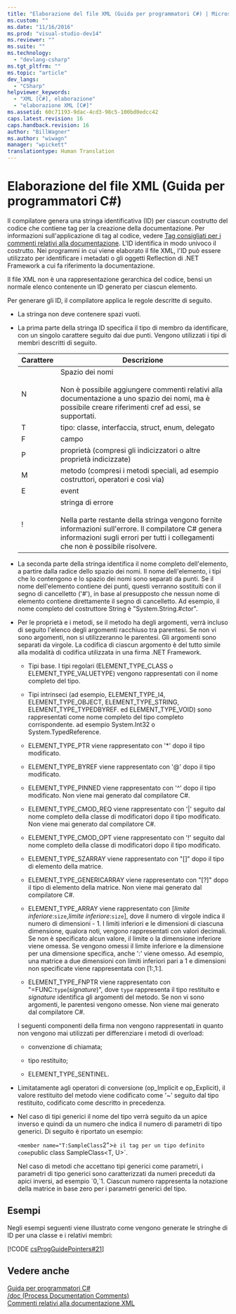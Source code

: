 ```yaml
---
title: "Elaborazione del file XML (Guida per programmatori C#) | Microsoft Docs"
ms.custom: ""
ms.date: "11/16/2016"
ms.prod: "visual-studio-dev14"
ms.reviewer: ""
ms.suite: ""
ms.technology: 
  - "devlang-csharp"
ms.tgt_pltfrm: ""
ms.topic: "article"
dev_langs: 
  - "CSharp"
helpviewer_keywords: 
  - "XML [C#], elaborazione"
  - "elaborazione XML [C#]"
ms.assetid: 60c71193-9dac-4cd3-98c5-100bd0edcc42
caps.latest.revision: 16
caps.handback.revision: 16
author: "BillWagner"
ms.author: "wiwagn"
manager: "wpickett"
translationtype: Human Translation
---
```

# Elaborazione del file XML (Guida per programmatori C#)
Il compilatore genera una stringa identificativa \(ID\) per ciascun costrutto del codice che contiene tag per la creazione della documentazione.  Per informazioni sull'applicazione di tag al codice, vedere [Tag consigliati per i commenti relativi alla documentazione](../../../csharp/programming-guide/xmldoc/recommended-tags-for-documentation-comments.md). L'ID identifica in modo univoco il costrutto.  Nei programmi in cui viene elaborato il file XML, l'ID può essere utilizzato per identificare i metadati o gli oggetti Reflection di .NET Framework a cui fa riferimento la documentazione.  
  
 Il file XML non è una rappresentazione gerarchica del codice, bensì un normale elenco contenente un ID generato per ciascun elemento.  
  
 Per generare gli ID, il compilatore applica le regole descritte di seguito.  
  
-   La stringa non deve contenere spazi vuoti.  
  
-   La prima parte della stringa ID specifica il tipo di membro da identificare, con un singolo carattere seguito dai due punti.  Vengono utilizzati i tipi di membri descritti di seguito.  
  
    |Carattere|Descrizione|  
    |---------------|-----------------|  
    |N|Spazio dei nomi<br /><br /> Non è possibile aggiungere commenti relativi alla documentazione a uno spazio dei nomi, ma è possibile creare riferimenti cref ad essi, se supportati.|  
    |T|tipo: classe, interfaccia, struct, enum, delegato|  
    |F|campo|  
    |P|proprietà \(compresi gli indicizzatori o altre proprietà indicizzate\)|  
    |M|metodo \(compresi i metodi speciali, ad esempio costruttori, operatori e così via\)|  
    |E|event|  
    |\!|stringa di errore<br /><br /> Nella parte restante della stringa vengono fornite informazioni sull'errore.  Il compilatore C\# genera informazioni sugli errori per tutti i collegamenti che non è possibile risolvere.|  
  
-   La seconda parte della stringa identifica il nome completo dell'elemento, a partire dalla radice dello spazio dei nomi.  Il nome dell'elemento, i tipi che lo contengono e lo spazio dei nomi sono separati da punti.  Se il nome dell'elemento contiene dei punti, questi verranno sostituiti con il segno di cancelletto \('\#'\),  in base al presupposto che nessun nome di elemento contiene direttamente il segno di cancelletto.  Ad esempio, il nome completo del costruttore String è "System.String.\#ctor".  
  
-   Per le proprietà e i metodi, se il metodo ha degli argomenti, verrà incluso di seguito l'elenco degli argomenti racchiuso tra parentesi.  Se non vi sono argomenti, non si utilizzeranno le parentesi.  Gli argomenti sono separati da virgole.  La codifica di ciascun argomento è del tutto simile alla modalità di codifica utilizzata in una firma .NET Framework.  
  
    -   Tipi base.  I tipi regolari \(ELEMENT\_TYPE\_CLASS o ELEMENT\_TYPE\_VALUETYPE\) vengono rappresentati con il nome completo del tipo.  
  
    -   Tipi intrinseci \(ad esempio, ELEMENT\_TYPE\_I4, ELEMENT\_TYPE\_OBJECT, ELEMENT\_TYPE\_STRING, ELEMENT\_TYPE\_TYPEDBYREF.  ed ELEMENT\_TYPE\_VOID\) sono rappresentati come nome completo del tipo completo corrispondente.  ad esempio System.Int32 o System.TypedReference.  
  
    -   ELEMENT\_TYPE\_PTR viene rappresentato con '\*' dopo il tipo modificato.  
  
    -   ELEMENT\_TYPE\_BYREF viene rappresentato con '@' dopo il tipo modificato.  
  
    -   ELEMENT\_TYPE\_PINNED viene rappresentato con '^' dopo il tipo modificato.  Non viene mai generato dal compilatore C\#.  
  
    -   ELEMENT\_TYPE\_CMOD\_REQ viene rappresentato con '&#124;' seguito dal nome completo della classe di modificatori dopo il tipo modificato.  Non viene mai generato dal compilatore C\#.  
  
    -   ELEMENT\_TYPE\_CMOD\_OPT viene rappresentato con '\!' seguito dal nome completo della classe di modificatori dopo il tipo modificato.  
  
    -   ELEMENT\_TYPE\_SZARRAY viene rappresentato con "\[\]" dopo il tipo di elemento della matrice.  
  
    -   ELEMENT\_TYPE\_GENERICARRAY viene rappresentato con "\[?\]" dopo il tipo di elemento della matrice.  Non viene mai generato dal compilatore C\#.  
  
    -   ELEMENT\_TYPE\_ARRAY viene rappresentato con \[*limite inferiore*:`size`,*limite inferiore*:`size`\], dove il numero di virgole indica il numero di dimensioni \- 1. I limiti inferiori e le dimensioni di ciascuna dimensione, qualora noti, vengono rappresentati con valori decimali.  Se non è specificato alcun valore, il limite o la dimensione inferiore viene omessa.  Se vengono omessi il limite inferiore e la dimensione per una dimensione specifica, anche ':' viene omesso.  Ad esempio, una matrice a due dimensioni con limiti inferiori pari a 1 e dimensioni non specificate viene rappresentata con \[1:,1:\].  
  
    -   ELEMENT\_TYPE\_FNPTR viene rappresentato con "\=FUNC:`type`\(*signature*\)", dove `type` rappresenta il tipo restituito e *signature* identifica gli argomenti del metodo.  Se non vi sono argomenti, le parentesi vengono omesse.  Non viene mai generato dal compilatore C\#.  
  
     I seguenti componenti della firma non vengono rappresentati in quanto non vengono mai utilizzati per differenziare i metodi di overload:  
  
    -   convenzione di chiamata;  
  
    -   tipo restituito;  
  
    -   ELEMENT\_TYPE\_SENTINEL.  
  
-   Limitatamente agli operatori di conversione \(op\_Implicit e op\_Explicit\), il valore restituito del metodo viene codificato come '~' seguito dal tipo restituito, codificato come descritto in precedenza.  
  
-   Nel caso di tipi generici il nome del tipo verrà seguito da un apice inverso e quindi da un numero che indica il numero di parametri di tipo generici.  Di seguito è riportato un esempio:  
  
     `<member name="T:SampleClass`2">` è il tag per un tipo definito come `public class SampleClass\<T, U>`.  
  
     Nel caso di metodi che accettano tipi generici come parametri, i parametri di tipo generici sono caratterizzati da numeri preceduti da apici inversi, ad esempio \`0,\`1.  Ciascun numero rappresenta la notazione della matrice in base zero per i parametri generici del tipo.  
  
## Esempi  
 Negli esempi seguenti viene illustrato come vengono generate le stringhe di ID per una classe e i relativi membri:  
  
 [!CODE [csProgGuidePointers#21](../CodeSnippet/VS_Snippets_VBCSharp/csProgGuidePointers#21)]  
  
## Vedere anche  
 [Guida per programmatori C\#](../../../csharp/programming-guide/index.md)   
 [\/doc \(Process Documentation Comments\)](../../../csharp/language-reference/compiler-options/doc-compiler-option.md)   
 [Commenti relativi alla documentazione XML](../../../csharp/programming-guide/xmldoc/xml-documentation-comments.md)